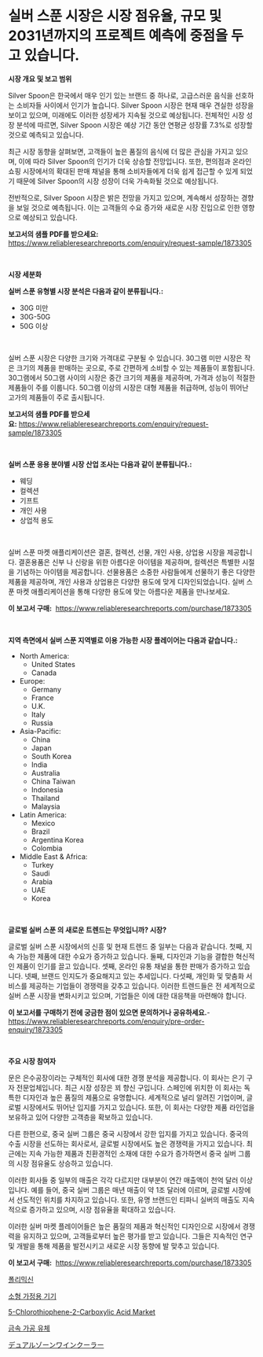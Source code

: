 <p><h1>실버 스푼 시장은 시장 점유율, 규모 및 2031년까지의 프로젝트 예측에 중점을 두고 있습니다.</h1></p><p><strong>시장 개요 및 보고 범위</strong></p>
<p><p>Silver Spoon은 한국에서 매우 인기 있는 브랜드 중 하나로, 고급스러운 음식을 선호하는 소비자들 사이에서 인기가 높습니다. Silver Spoon 시장은 현재 매우 견실한 성장을 보이고 있으며, 미래에도 이러한 성장세가 지속될 것으로 예상됩니다. 전체적인 시장 성장 분석에 따르면, Silver Spoon 시장은 예상 기간 동안 연평균 성장률 7.3%로 성장할 것으로 예측되고 있습니다. </p><p>최근 시장 동향을 살펴보면, 고객들이 높은 품질의 음식에 더 많은 관심을 가지고 있으며, 이에 따라 Silver Spoon의 인기가 더욱 상승할 전망입니다. 또한, 편의점과 온라인 쇼핑 시장에서의 확대된 판매 채널을 통해 소비자들에게 더욱 쉽게 접근할 수 있게 되었기 때문에 Silver Spoon의 시장 성장이 더욱 가속화될 것으로 예상됩니다.</p><p>전반적으로, Silver Spoon 시장은 밝은 전망을 가지고 있으며, 계속해서 성장하는 경향을 보일 것으로 예측됩니다. 이는 고객들의 수요 증가와 새로운 시장 진입으로 인한 영향으로 예상되고 있습니다.</p></p>
<p><strong>보고서의 샘플 PDF를 받으세요:</strong> <a href="https://www.reliableresearchreports.com/enquiry/request-sample/1873305">https://www.reliableresearchreports.com/enquiry/request-sample/1873305</a></p>
<p>&nbsp;</p>
<p><strong>시장 세분화</strong></p>
<p><strong>실버 스푼 유형별 시장 분석은 다음과 같이 분류됩니다.:</strong></p>
<p><ul><li>30G 미만</li><li>30G-50G</li><li>50G 이상</li></ul></p>
<p>&nbsp;</p>
<p><p>실버 스푼 시장은 다양한 크기와 가격대로 구분될 수 있습니다. 30그램 미만 시장은 작은 크기의 제품을 판매하는 곳으로, 주로 간편하게 소비할 수 있는 제품들이 포함됩니다. 30그램에서 50그램 사이의 시장은 중간 크기의 제품을 제공하며, 가격과 성능이 적절한 제품들이 주를 이룹니다. 50그램 이상의 시장은 대형 제품을 취급하며, 성능이 뛰어난 고가의 제품들이 주로 출시됩니다.</p></p>
<p><strong>보고서의 샘플 PDF를 받으세요:</strong>&nbsp;<a href="https://www.reliableresearchreports.com/enquiry/request-sample/1873305">https://www.reliableresearchreports.com/enquiry/request-sample/1873305</a></p>
<p>&nbsp;</p>
<p><strong> 실버 스푼 응용 분야별 시장 산업 조사는 다음과 같이 분류됩니다.:</strong></p>
<p><ul><li>웨딩</li><li>컬렉션</li><li>기프트</li><li>개인 사용</li><li>상업적 용도</li></ul></p>
<p>&nbsp;</p>
<p><p>실버 스푼 마켓 애플리케이션은 결혼, 컬렉션, 선물, 개인 사용, 상업용 시장을 제공합니다. 결혼용품은 신부 나 신랑을 위한 아름다운 아이템을 제공하며, 컬렉션은 특별한 시절을 기념하는 아이템을 제공합니다. 선물용품은 소중한 사람들에게 선물하기 좋은 다양한 제품을 제공하며, 개인 사용과 상업용은 다양한 용도에 맞게 디자인되었습니다. 실버 스푼 마켓 애플리케이션을 통해 다양한 용도에 맞는 아름다운 제품을 만나보세요.</p></p>
<p><strong>이 보고서 구매:</strong>&nbsp; <a href="https://www.reliableresearchreports.com/purchase/1873305">https://www.reliableresearchreports.com/purchase/1873305</a></p>
<p>&nbsp;</p>
<p><strong>지역 측면에서 실버 스푼 지역별로 이용 가능한 시장 플레이어는 다음과 같습니다.:</strong></p>
<p><ul>
    <li>
        North America:
        <ul>
            <li>United States</li>
            <li>Canada</li>
        </ul>
    </li>
    <li>
        Europe:
        <ul>
            <li>Germany</li>
            <li>France</li>
            <li>U.K.</li>
            <li>Italy</li>
            <li>Russia</li>
        </ul>
    </li>
    <li>
        Asia-Pacific:
        <ul>
            <li>China</li>
            <li>Japan</li>
            <li>South Korea</li>
            <li>India</li>
            <li>Australia</li>
            <li>China Taiwan</li>
            <li>Indonesia</li>
            <li>Thailand</li>
            <li>Malaysia</li>
        </ul>
    </li>
    <li>
        Latin America:
        <ul>
            <li>Mexico</li>
            <li>Brazil</li>
            <li>Argentina Korea</li>
            <li>Colombia</li>
        </ul>
    </li>
    <li>
        Middle East & Africa:
        <ul>
            <li>Turkey</li>
            <li>Saudi</li>
            <li>Arabia</li>
            <li>UAE</li>
            <li>Korea</li>
        </ul>
    </li>
    </ul></p>
<p>&nbsp;</p>
<p><strong>글로벌 실버 스푼 의 새로운 트렌드는 무엇입니까? 시장?</strong></p>
<p><p>글로벌 실버 스푼 시장에서의 신흥 및 현재 트렌드 중 일부는 다음과 같습니다. 첫째, 지속 가능한 제품에 대한 수요가 증가하고 있습니다. 둘째, 디자인과 기능을 결합한 혁신적인 제품이 인기를 끌고 있습니다. 셋째, 온라인 유통 채널을 통한 판매가 증가하고 있습니다. 넷째, 브랜드 인지도가 중요해지고 있는 추세입니다. 다섯째, 개인화 및 맞춤화 서비스를 제공하는 기업들이 경쟁력을 갖추고 있습니다. 이러한 트렌드들은 전 세계적으로 실버 스푼 시장을 변화시키고 있으며, 기업들은 이에 대한 대응책을 마련해야 합니다.</p></p>
<p><strong>이 보고서를 구매하기 전에 궁금한 점이 있으면 문의하거나 공유하세요.</strong>- <a href="https://www.reliableresearchreports.com/enquiry/pre-order-enquiry/1873305">https://www.reliableresearchreports.com/enquiry/pre-order-enquiry/1873305</a></p>
<p>&nbsp;</p>
<p><strong>주요 시장 참여자</strong></p>
<p><p>문은 은수공장이라는 구체적인 회사에 대한 경쟁 분석을 제공합니다. 이 회사는 은기 구자 전문업체입니다. 최근 시장 성장은 꾀 향신 구입니다. 스페인에 위치한 이 회사는 독특한 디자인과 높은 품질의 제품으로 유명합니다. 세계적으로 널리 알려진 기업이며, 글로벌 시장에서도 뛰어난 입지를 가지고 있습니다. 또한, 이 회사는 다양한 제품 라인업을 보유하고 있어 다양한 고객층을 확보하고 있습니다.</p><p>다른 한편으로, 중국 실버 그룹은 중국 시장에서 강한 입지를 가지고 있습니다. 중국의 수출 시장을 선도하는 회사로서, 글로벌 시장에서도 높은 경쟁력을 가지고 있습니다. 최근에는 지속 가능한 제품과 친환경적인 소재에 대한 수요가 증가하면서 중국 실버 그룹의 시장 점유율도 상승하고 있습니다.</p><p>이러한 회사들 중 일부의 매출은 각각 다르지만 대부분이 연간 매출액이 천억 달러 이상입니다. 예를 들어, 중국 실버 그룹은 매년 매출이 약 1조 달러에 이르며, 글로벌 시장에서 선도적인 위치를 차지하고 있습니다. 또한, 유명 브랜드인 티파니 실버의 매출도 지속적으로 증가하고 있으며, 시장 점유율을 확대하고 있습니다. </p><p>이러한 실버 마켓 플레이어들은 높은 품질의 제품과 혁신적인 디자인으로 시장에서 경쟁력을 유지하고 있으며, 고객들로부터 높은 평가를 받고 있습니다. 그들은 지속적인 연구 및 개발을 통해 제품을 발전시키고 새로운 시장 동향에 발 맞추고 있습니다.</p></p>
<p><strong>이 보고서 구매:</strong>&nbsp;&nbsp;<a href="https://www.reliableresearchreports.com/purchase/1873305">https://www.reliableresearchreports.com/purchase/1873305</a></p>
<p><p><a href="https://medium.com/@brisamorar2023/%ED%8F%B4%EB%A6%AC%EB%AF%B9%EC%8B%A0-%EC%8B%9C%EC%9E%A5-%EC%A0%90%EC%9C%A0%EC%9C%A8-%EB%B3%80%ED%99%94-%EB%B0%8F-%EC%8B%9C%EC%9E%A5-%EC%84%B1%EC%9E%A5-%EC%B6%94%EC%84%B8-2024-2031-14a63e008d60">폴리믹신</a></p><p><a href="https://github.com/vsn7qpua81q/Market-Research-Report-List-1/blob/main/38606942609.md">소형 가정용 기기</a></p><p><a href="https://issuu.com/reportprime-2/docs/5-chlorothiophene-2-carboxylic-acid-market-size-20">5-Chlorothiophene-2-Carboxylic Acid Market</a></p><p><a href="https://medium.com/@brisamorar2023/%EA%B8%88%EC%86%8D-%EA%B0%80%EA%B3%B5-%EC%9C%A0%EC%B2%B4-%EC%8B%9C%EC%9E%A5-2031%EB%85%84%EA%B9%8C%EC%A7%80%EC%9D%98-%ED%8A%B8%EB%A0%8C%EB%93%9C-%EC%98%88%EC%B8%A1-%EB%B0%8F-%EA%B2%BD%EC%9F%81-%EB%B6%84%EC%84%9D-da0f3dcf8127">금속 가공 유체</a></p><p><a href="https://github.com/adcxff01450218/Market-Research-Report-List-1/blob/main/44494882977.md">デュアルゾーンワインクーラー</a></p></p>
